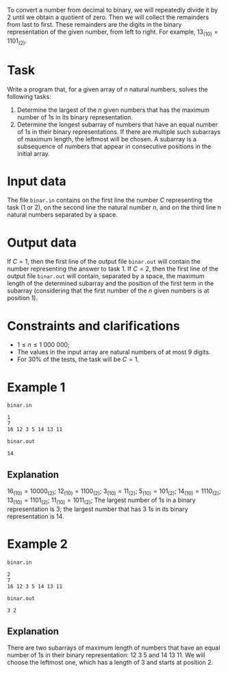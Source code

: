 To convert a number from decimal to binary, we will repeatedly divide it by $2$ until we obtain a quotient of zero. Then we will collect the remainders from last to first. These remainders are the digits in the binary representation of the given number, from left to right. For example, $13_{(10)} = 1101_{(2)}$.

# Task

Write a program that, for a given array of $n$ natural numbers, solves the following tasks:
1) Determine the largest of the $n$ given numbers that has the maximum number of $1$s in its binary representation.
2) Determine the longest subarray of numbers that have an equal number of $1$s in their binary representations. If there are multiple such subarrays of maximum length, the leftmost will be chosen. A subarray is a subsequence of numbers that appear in consecutive positions in the initial array.

# Input data

The file `binar.in` contains on the first line the number $C$ representing the task ($1$ or $2$), on the second line the natural number $n$, and on the third line $n$ natural numbers separated by a space.

# Output data

If $C = 1$, then the first line of the output file `binar.out` will contain the number representing the answer to task $1$.
If $C = 2$, then the first line of the output file `binar.out` will contain, separated by a space, the maximum length of the determined subarray and the position of the first term in the subarray (considering that the first number of the $n$ given numbers is at position $1$).

# Constraints and clarifications

* $1 \leq n \leq 1\ 000\ 000$;
* The values in the input array are natural numbers of at most $9$ digits.
* For $30\%$ of the tests, the task will be $C=1$.

# Example 1

`binar.in`
```
1
7
16 12 3 5 14 13 11
```

`binar.out`
```
14
```

## Explanation

$16_{(10)}=10000_{(2)}$; $12_{(10)}=1100_{(2)}$; $3_{(10)}=11_{(2)}$; $5_{(10)}=101_{(2)}$; $14_{(10)}=1110_{(2)}$; $13_{(10)}=1101_{(2)}$; $11_{(10)}=1011_{(2)}$;
The largest number of $1$s in a binary representation is $3$; the largest number that has $3$ $1$s in its binary representation is $14$.

# Example 2

`binar.in`
```
2
7
16 12 3 5 14 13 11
```

`binar.out`
```
3 2
```

## Explanation

There are two subarrays of maximum length of numbers that have an equal number of $1$s in their binary representation: $12 \ 3 \ 5$ and $14 \ 13 \ 11$. We will choose the leftmost one, which has a length of $3$ and starts at position $2$.